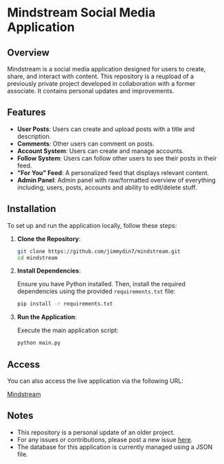# Mindstream Social Media Application

## Overview

Mindstream is a social media application designed for users to create, share, and interact with content. This repository is a reupload of a previously private project developed in collaboration with a former associate. It contains personal updates and improvements.

## Features

- **User Posts**: Users can create and upload posts with a title and description.
- **Comments**: Other users can comment on posts.
- **Account System**: Users can create and manage accounts.
- **Follow System**: Users can follow other users to see their posts in their feed.
- **"For You" Feed**: A personalized feed that displays relevant content.
- **Admin Panel**: Admin panel with raw/formatted overview of everything including, users, posts, accounts and ability to edit/delete stuff.

## Installation

To set up and run the application locally, follow these steps:

1. **Clone the Repository**:

    ```bash
    git clone https://github.com/jimmydin7/mindstream.git
    cd mindstream
    ```

2. **Install Dependencies**:

    Ensure you have Python installed. Then, install the required dependencies using the provided `requirements.txt` file:

    ```bash
    pip install -r requirements.txt
    ```

3. **Run the Application**:

    Execute the main application script:

    ```bash
    python main.py
    ```

## Access

You can also access the live application via the following URL:

[Mindstream](https://mindstream.pythonanywhere.com)

## Notes

- This repository is a personal update of an older project.
- For any issues or contributions, please post a new issue [here](https://github.com/BlackCatCo/Mindstream/issues).
- The database for this application is currently managed using a JSON file.
